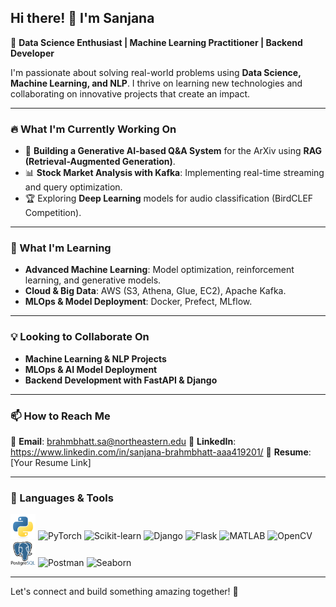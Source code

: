 ## Hi there! 👋 I'm Sanjana

🔹 **Data Science Enthusiast | Machine Learning Practitioner | Backend Developer**  

I'm passionate about solving real-world problems using **Data Science, Machine Learning, and NLP**. I thrive on learning new technologies and collaborating on innovative projects that create an impact.  

---

### 🔥 What I'm Currently Working On  
- 🚀 **Building a Generative AI-based Q&A System** for the ArXiv using **RAG (Retrieval-Augmented Generation)**.  
- 📊 **Stock Market Analysis with Kafka**: Implementing real-time streaming and query optimization.  
- 🏆 Exploring **Deep Learning** models for audio classification (BirdCLEF Competition).  

---

### 🌱 What I'm Learning  
- **Advanced Machine Learning**: Model optimization, reinforcement learning, and generative models.  
- **Cloud & Big Data**: AWS (S3, Athena, Glue, EC2), Apache Kafka.  
- **MLOps & Model Deployment**: Docker, Prefect, MLflow.  

---

### 💡 Looking to Collaborate On  
- **Machine Learning & NLP Projects**  
- **MLOps & AI Model Deployment**  
- **Backend Development with FastAPI & Django**  

---

### 📫 How to Reach Me  
📩 **Email**: brahmbhatt.sa@northeastern.edu
💼 **LinkedIn**: https://www.linkedin.com/in/sanjana-brahmbhatt-aaa419201/
📜 **Resume**: [Your Resume Link]  

---

### 🚀 Languages & Tools  
<p align="left">
  <img src="https://raw.githubusercontent.com/devicons/devicon/master/icons/python/python-original.svg" alt="Python" width="40" height="40"/> 
  <img src="https://www.vectorlogo.zone/logos/pytorch/pytorch-icon.svg" alt="PyTorch" width="40" height="40"/> 
  <img src="https://upload.wikimedia.org/wikipedia/commons/0/05/Scikit_learn_logo_small.svg" alt="Scikit-learn" width="40" height="40"/> 
  <img src="https://cdn.worldvectorlogo.com/logos/django.svg" alt="Django" width="40" height="40"/>
  <img src="https://www.vectorlogo.zone/logos/pocoo_flask/pocoo_flask-icon.svg" alt="Flask" width="40" height="40"/>
  <img src="https://upload.wikimedia.org/wikipedia/commons/2/21/Matlab_Logo.png" alt="MATLAB" width="40" height="40"/>
  <img src="https://www.vectorlogo.zone/logos/opencv/opencv-icon.svg" alt="OpenCV" width="40" height="40"/>  
  <img src="https://raw.githubusercontent.com/devicons/devicon/master/icons/postgresql/postgresql-original-wordmark.svg" alt="PostgreSQL" width="40" height="40"/>
  <img src="https://www.vectorlogo.zone/logos/getpostman/getpostman-icon.svg" alt="Postman" width="40" height="40"/>  
  <img src="https://seaborn.pydata.org/_images/logo-mark-lightbg.svg" alt="Seaborn" width="40" height="40"/>  
</p>

---

Let's connect and build something amazing together! 🚀
